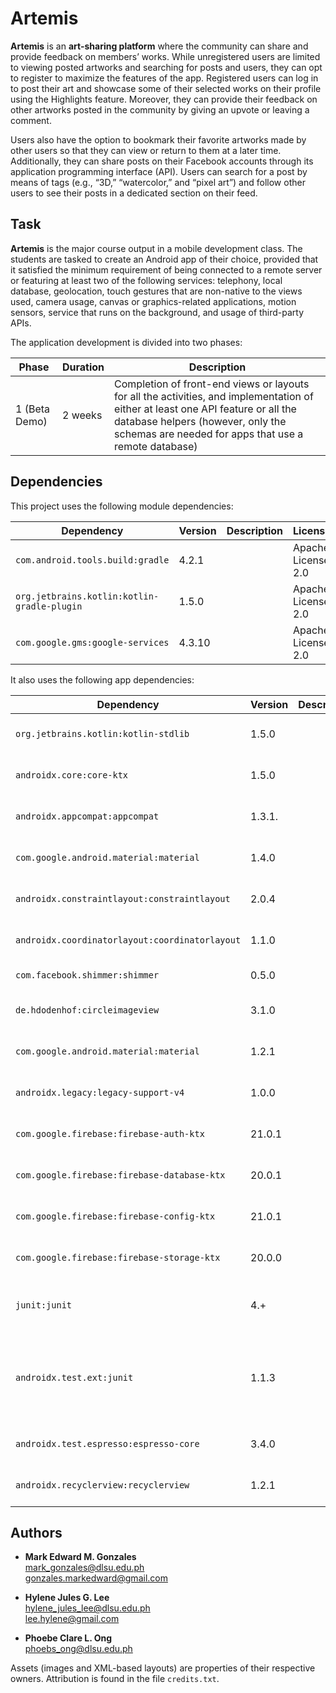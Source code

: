 # Artemis
**Artemis** is an **art-sharing platform** where the community can share and provide feedback on members’ works. While unregistered users are limited to viewing posted artworks and searching for posts and users, they can opt to register to maximize the features of the app. Registered users can log in to post their art and showcase some of their selected works on their profile using the Highlights feature. Moreover, they can provide their feedback on other artworks posted in the community by giving an upvote or leaving a comment. 

Users also have the option to bookmark their favorite artworks made by other users so that they can view or return to them at a later time. Additionally, they can share posts on their Facebook accounts through its application programming interface (API). Users can search for a post by means of tags (e.g., “3D,” “watercolor,” and “pixel art”) and follow other users to see their posts in a dedicated section on their feed.

## Task
**Artemis** is the major course output in a mobile development class. The students are tasked to create an Android app of their choice, provided that it satisfied the minimum requirement of being connected to a remote server or featuring at least two of the following services: telephony, local database, geolocation, touch gestures that are non-native to the views used, camera usage, canvas or graphics-related applications, motion sensors, service that runs on the background, and usage of third-party APIs.

The application development is divided into two phases:

Phase | Duration | Description
-- | -- | --
1 (Beta Demo) | 2 weeks | Completion of front-end views or layouts for all the activities, and implementation of either at least one API feature or all the database helpers (however, only the schemas are needed for apps that use a remote database)

## Dependencies
This project uses the following module dependencies:

Dependency | Version | Description | License
-- | -- | -- | --
`com.android.tools.build:gradle` | 4.2.1 | | Apache License 2.0
`org.jetbrains.kotlin:kotlin-gradle-plugin` | 1.5.0 | | Apache License 2.0
`com.google.gms:google-services` | 4.3.10 | | Apache License 2.0

It also uses the following app dependencies:

Dependency | Version | Description | License
-- | -- | -- | --
`org.jetbrains.kotlin:kotlin-stdlib` | 1.5.0 | | Apache License 2.0
`androidx.core:core-ktx` | 1.5.0 | | Apache License 2.0
`androidx.appcompat:appcompat` | 1.3.1. | | Apache License 2.0
`com.google.android.material:material` | 1.4.0 | | Apache License 2.0
`androidx.constraintlayout:constraintlayout` | 2.0.4 | | Apache License 2.0
`androidx.coordinatorlayout:coordinatorlayout` | 1.1.0 | | Apache License 2.0
`com.facebook.shimmer:shimmer` | 0.5.0 | | BSD License
`de.hdodenhof:circleimageview` | 3.1.0 | | Apache License 2.0
`com.google.android.material:material` | 1.2.1 | | Apache License 2.0
`androidx.legacy:legacy-support-v4` | 1.0.0 | | Apache License 2.0
`com.google.firebase:firebase-auth-ktx` | 21.0.1 | | Apache License 2.0
`com.google.firebase:firebase-database-ktx` | 20.0.1 | | Apache License 2.0
`com.google.firebase:firebase-config-ktx` | 21.0.1 | | Apache License 2.0
`com.google.firebase:firebase-storage-ktx` | 20.0.0 | | Apache License 2.0
`junit:junit` | 4.+ | | Eclipse Public License 1.0
`androidx.test.ext:junit` | 1.1.3 | | Eclipse Public License 1.0 <br/> Apache License 2.0
`androidx.test.espresso:espresso-core` | 3.4.0 | | Apache License 2.0
`androidx.recyclerview:recyclerview` | 1.2.1 | | Apache License 2.0

## Authors
- <b>Mark Edward M. Gonzales</b> <br/>
  mark_gonzales@dlsu.edu.ph <br/>
  gonzales.markedward@gmail.com <br/>
  
- <b>Hylene Jules G. Lee</b> <br/>
  hylene_jules_lee@dlsu.edu.ph <br/>
  lee.hylene@gmail.com
  
- <b>Phoebe Clare L. Ong</b> <br/>
  phoebs_ong@dlsu.edu.ph

Assets (images and XML-based layouts) are properties of their respective owners. Attribution is found in the file `credits.txt`.
